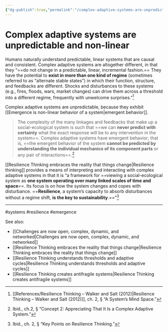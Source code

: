 ```yaml
---
{"dg-publish":true,"permalink":"/complex-adaptive-systems-are-unpredictable-and-non-linear/"}
---
```



# Complex adaptive systems are unpredictable and non-linear

Humans naturally understand predictable, linear systems that are causal and consistent. Complex adaptive systems are altogether different, in that they “==do not change in a predictable, linear, incremental fashion.== They have the potential to **exist in more than one kind of regime** (sometimes referred to as “alternate stable states”) in which their function, structure, and feedbacks are different. Shocks and disturbances to these systems (e.g., fires, floods, wars, market changes) can drive them across a threshold into a different regime, frequently with unwelcome surprises.”[^1]

Complex adaptive systems are unpredictable, because they exhibit [[Emergence is non-linear behavior of a system\|emergent behavior]].

> The complexity of the many linkages and feedbacks that make up a social-ecological system is such that ==we can **never predict with certainty** what the exact response will be to any intervention in the system==. Complex adaptive systems have emergent behavior; that is, ==the emergent behavior of the system **cannot be predicted by understanding the individual mechanics of its component parts** or any pair of interactions==.[^2]

[[Resilience Thinking embraces the reality that things change\|Resilience thinking]] provides a means of interpreting and interacting with complex adaptive systems in that it is “a framework for ==viewing a social-ecological system as **one system operating over many linked scales of time and space**==. Its focus is on how the system changes and copes with disturbance. ==**Resilience**, a system’s capacity to absorb disturbances without a regime shift, **is the key to sustainability**.==”[^3]

---
#systems #resilience #emergence

See also:
 - [[Challenges are now open, complex, dynamic, and networked\|Challenges are now open, complex, dynamic, and networked]]
 - [[Resilience Thinking embraces the reality that things change\|Resilience Thinking embraces the reality that things change]]
 - [[Resilience Thinking understands thresholds and adaptive cycles\|Resilience Thinking understands thresholds and adaptive cycles]]
 - [[Resilience Thinking creates antifragile systems\|Resilience Thinking creates antifragile systems]]

[^1]: [[References/Resilience Thinking – Walker and Salt (2012)\|Resilience Thinking – Walker and Salt (2012)]], ch. 2, § “A System’s Mind Space.”
[^2]: Ibid., ch.2, § “Concept 2: Appreciating That It Is a Complex Adaptive System.”
[^3]: Ibid., ch. 2, § “Key Points on Resilience Thinking.”